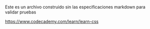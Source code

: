 Este es un archivo construido sin las especificaciones markdown para validar pruebas

https://www.codecademy.com/learn/learn-css